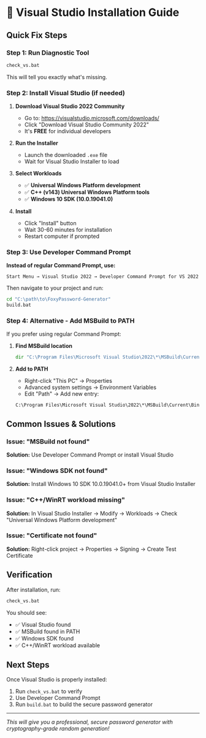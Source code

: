 # 🔧 Visual Studio Installation Guide

## Quick Fix Steps

### Step 1: Run Diagnostic Tool
```cmd
check_vs.bat
```
This will tell you exactly what's missing.

### Step 2: Install Visual Studio (if needed)

1. **Download Visual Studio 2022 Community**
   - Go to: https://visualstudio.microsoft.com/downloads/
   - Click "Download Visual Studio Community 2022"
   - It's **FREE** for individual developers

2. **Run the Installer**
   - Launch the downloaded `.exe` file
   - Wait for Visual Studio Installer to load

3. **Select Workloads**
   - ✅ **Universal Windows Platform development**
   - ✅ **C++ (v143) Universal Windows Platform tools**
   - ✅ **Windows 10 SDK (10.0.19041.0)**

4. **Install**
   - Click "Install" button
   - Wait 30-60 minutes for installation
   - Restart computer if prompted

### Step 3: Use Developer Command Prompt

**Instead of regular Command Prompt, use:**
```
Start Menu → Visual Studio 2022 → Developer Command Prompt for VS 2022
```

Then navigate to your project and run:
```cmd
cd "C:\path\to\FoxyPassword-Generator"
build.bat
```

### Step 4: Alternative - Add MSBuild to PATH

If you prefer using regular Command Prompt:

1. **Find MSBuild location**
   ```cmd
   dir "C:\Program Files\Microsoft Visual Studio\2022\*\MSBuild\Current\Bin\MSBuild.exe"
   ```

2. **Add to PATH**
   - Right-click "This PC" → Properties
   - Advanced system settings → Environment Variables
   - Edit "Path" → Add new entry:
   ```
   C:\Program Files\Microsoft Visual Studio\2022\*\MSBuild\Current\Bin
   ```

## Common Issues & Solutions

### Issue: "MSBuild not found"
**Solution:** Use Developer Command Prompt or install Visual Studio

### Issue: "Windows SDK not found"
**Solution:** Install Windows 10 SDK 10.0.19041.0+ from Visual Studio Installer

### Issue: "C++/WinRT workload missing"
**Solution:** In Visual Studio Installer → Modify → Workloads → Check "Universal Windows Platform development"

### Issue: "Certificate not found"
**Solution:** Right-click project → Properties → Signing → Create Test Certificate

## Verification

After installation, run:
```cmd
check_vs.bat
```

You should see:
- ✅ Visual Studio found
- ✅ MSBuild found in PATH
- ✅ Windows SDK found
- ✅ C++/WinRT workload available

## Next Steps

Once Visual Studio is properly installed:
1. Run `check_vs.bat` to verify
2. Use Developer Command Prompt
3. Run `build.bat` to build the secure password generator

---
*This will give you a professional, secure password generator with cryptography-grade random generation!*
